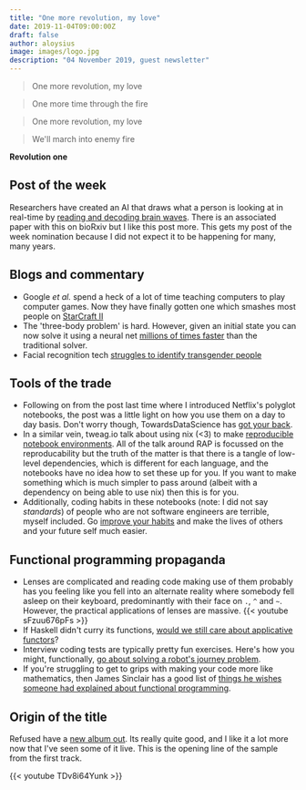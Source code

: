 ```yaml
---
title: "One more revolution, my love"
date: 2019-11-04T09:00:00Z
draft: false
author: aloysius
image: images/logo.jpg
description: "04 November 2019, guest newsletter"
---
```


>  One more revolution, my love

>  One more time through the fire

>  One more revolution, my love

>  We'll march into enemy fire


**Revolution one**


## Post of the week

Researchers have created an AI that draws what a person is looking at in
real-time by [reading and decoding brain
waves](https://futurism.com/the-byte/ai-draws-decodes-brainwaves). There is an
associated paper with this on bioRxiv but I like this post more. This gets my
post of the week nomination because I did not expect it to be happening for
many, many years.


## Blogs and commentary

- Google *et al.* spend a heck of a lot of time teaching computers to play
  computer games. Now they have finally gotten one which smashes most people on
  [StarCraft II](https://www.nature.com/articles/s41586-019-1724-z.epdf)
- The 'three-body problem' is hard. However, given an initial state you can now
  solve it using a neural net [millions of times
  faster](https://www.technologyreview.com/s/614597/a-neural-net-solves-the-three-body-problem-100-million-times-faster/)
  than the traditional solver.
- Facial recognition tech [struggles to identify transgender
  people](https://eandt.theiet.org/content/articles/2019/10/facial-recognition-tech-struggles-to-identify-transgender-people/)


## Tools of the trade

- Following on from the post last time where I introduced Netflix's polyglot
  notebooks, the post was a little light on how you use them on a day to day
  basis. Don't worry though, TowardsDataScience has [got your
  back](https://towardsdatascience.com/what-you-need-to-know-about-netflixs-jupyter-killer-polynote-dbe7106145f5).
- In a similar vein, tweag.io talk about using nix (<3) to make [reproducible
  notebook
  environments](https://www.tweag.io/posts/2019-02-28-jupyter-with.html). All of
  the talk around RAP is focussed on the reproducability but the truth of the
  matter is that there is a tangle of low-level dependencies, which is different for
  each language, and the notebooks have no idea how to set these up for you. If
  you want to make something which is much simpler to pass around (albeit with a
  dependency on being able to use nix) then this is for you.
- Additionally, coding habits in these notebooks (note: I did not say
  *standards*) of people who are not software engineers are terrible, myself
  included. Go [improve your
  habits](https://www.thoughtworks.com/insights/blog/coding-habits-data-scientists)
  and make the lives of others and your future self much easier.


## Functional programming propaganda

- Lenses are complicated and reading code making use of them probably has you
  feeling like you fell into an alternate reality where somebody fell asleep on
  their keyboard, predominantly with their face on `.`, `^` and `~`. However,
  the practical applications of lenses are massive.
  {{< youtube sFzuu676pFs >}}
- If Haskell didn't curry its functions, [would we still care about applicative
  functors](https://medium.com/@cdsmithus/applicative-without-currying-f4c3bd9f1552)?
- Interview coding tests are typically pretty fun exercises. Here's how you
  might, functionally, [go about solving a robot's journey
  problem](https://blog.ploeh.dk/2019/10/28/a-basic-haskell-solution-to-the-robot-journeys-coding-exercise/).
- If you're struggling to get to grips with making your code more like
  mathematics, then James Sinclair has a good list of [things he wishes someone
  had explained about functional
  programming](https://jrsinclair.com/articles/2019/what-i-wish-someone-had-explained-about-functional-programming/).



## Origin of the title

Refused have a [new album
out](https://open.spotify.com/album/34OxtemPbAWuvw8RsSe9sx). Its really quite
good, and I like it a lot more now that I've seen some of it live. This is the
opening line of the sample from the first track.

{{< youtube TDv8i64Yunk >}}
